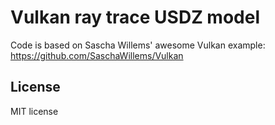 # Vulkan ray trace USDZ model

Code is based on Sascha Willems' awesome Vulkan example: https://github.com/SaschaWillems/Vulkan

## License

MIT license
